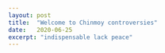 ```yaml
---
layout: post
title:  "Welcome to Chinmoy controversies"
date:   2020-06-25
excerpt: "indispensable lack peace"
---
```

